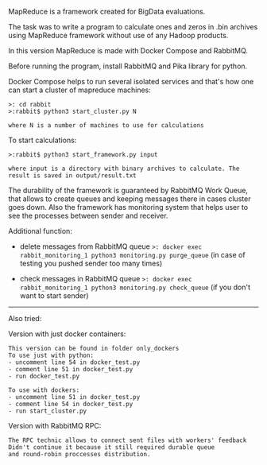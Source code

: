 MapReduce is a framework created for BigData evaluations. 

The task was to write a program to calculate ones and zeros in .bin archives 
using MapReduce framework without use of any Hadoop products.


In this version MapReduce is made with Docker Compose and RabbitMQ. 

Before running the program, install RabbitMQ and Pika library for python.

Docker Compose helps to run several isolated services and that's how 
one can start a cluster of mapreduce machines:
```
>: cd rabbit
>:rabbit$ python3 start_cluster.py N
```
`where N is a number of machines to use for calculations`

To start calculations:
```
>:rabbit$ python3 start_framework.py input
```
`where input is a directory with binary archives to calculate.
The result is saved in output/result.txt`

The durability of the framework is guaranteed by RabbitMQ Work Queue, that allows
to create queues and keeping messages there in cases cluster goes down. 
Also the framework has monitoring system that helps user to see the processes 
between sender and receiver. 

Additional function:
- delete messages from RabbitMQ queue
```>: docker exec rabbit_monitoring_1 python3 monitoring.py purge_queue```
(in case of testing you pushed sender too many times)

- check messages in RabbitMQ queue
```>: docker exec rabbit_monitoring_1 python3 monitoring.py check_queue```
(if you don't want to start sender)
_____________________________________
Also tried:

Version with just docker containers:


    This version can be found in folder only_dockers    
    To use just with python:
    - uncomment line 54 in docker_test.py 
    - comment line 51 in docker_test.py
    - run docker_test.py
    
    To use with dockers:
    - uncomment line 51 in docker_test.py 
    - comment line 54 in docker_test.py
    - run start_cluster.py 

Version with RabbitMQ RPC:

    The RPC technic allows to connect sent files with workers' feedback
    Didn't continue it because it still required durable queue 
    and round-robin proccesses distribution.



